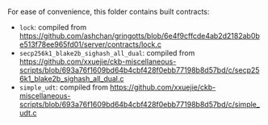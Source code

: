 For ease of convenience, this folder contains built contracts:

* `lock`: compiled from https://github.com/ashchan/gringotts/blob/6e4f9cffcde4ab2d2182ab0be513f78ee965fd01/server/contracts/lock.c
* `secp256k1_blake2b_sighash_all_dual`: compiled from https://github.com/xxuejie/ckb-miscellaneous-scripts/blob/693a76f1609bd64b4cbf428f0ebb77198b8d57bd/c/secp256k1_blake2b_sighash_all_dual.c
* `simple_udt`: compiled from https://github.com/xxuejie/ckb-miscellaneous-scripts/blob/693a76f1609bd64b4cbf428f0ebb77198b8d57bd/c/simple_udt.c
